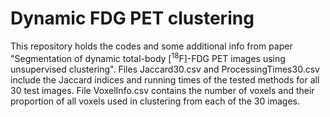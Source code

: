 # Dynamic FDG PET clustering
This repository holds the codes and some additional info from paper "Segmentation of dynamic total-body [<sup>18</sup>F]-FDG PET images using unsupervised clustering". Files Jaccard30.csv and ProcessingTimes30.csv include the Jaccard indices and running times of the tested methods for all 30 test images. File VoxelInfo.csv contains the number of voxels and their proportion of all voxels used in clustering from each of the 30 images.
